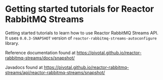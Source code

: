 # Getting started tutorials for Reactor RabbitMQ Streams

Getting started tutorials to learn how to use Reactor RabbitMQ Streams API.
It uses `0.0.3-SNAPSHOT` version of `reactor-rabbitmq-streams-autoconfigure`
library.

Reference documentation found at https://pivotal.github.io/reactor-rabbitmq-streams/docs/snapshot/

Javadocs found at https://pivotal.github.io/reactor-rabbitmq-streams/api/reactor-rabbitmq-streams/snapshot/
